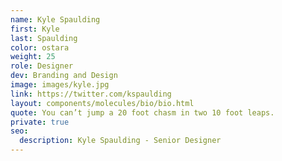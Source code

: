 ```yaml
---
name: Kyle Spaulding
first: Kyle
last: Spaulding
color: ostara
weight: 25
role: Designer
dev: Branding and Design
image: images/kyle.jpg
link: https://twitter.com/kspaulding
layout: components/molecules/bio/bio.html
quote: You can’t jump a 20 foot chasm in two 10 foot leaps.
private: true
seo:
  description: Kyle Spaulding - Senior Designer
---
```

